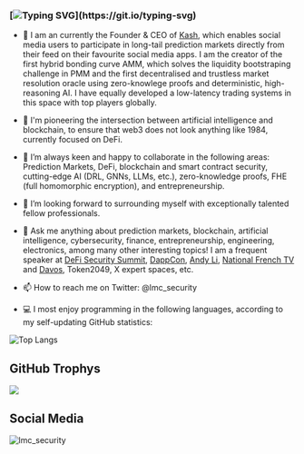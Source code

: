 <!--
***LucasMartinCalderon/LucasMartinCalderon** is a ✨ _special_ ✨ 
repository because its `README.md` (this file) appears on your GitHub profile.

Here are some ideas to get you started with LMC's personal portfolio on 
GitHub README.md, GitHub's newest implementation:

- 🔭 I’m currently working on ...
- 🌱 I’m currently learning ...
- 👯 I’m looking to collaborate on ...
- 🤔 I’m looking for help with ...
- 💬 Ask me about ...
- 📫 How to reach me: ...
- 😄 Pronouns: ...
- ⚡ Fun fact: ...
--->

### [![Typing SVG](https://readme-typing-svg.demolab.com?font=Fira+Code&pause=1000&color=F706F6&center=true&multiline=true&width=700&height=60&lines=Hello+world!+I+am+Lucas+Martin+Calderon.;Welcome+and+learn+more+about+me+here!)](https://git.io/typing-svg)

- 🔭 I am an currently the Founder & CEO of [Kash](https://kash.bot), which enables social media users to participate in long-tail prediction markets directly from their feed on their favourite social media apps. I am the creator of the first hybrid bonding curve AMM, which solves the liquidity bootstraping challenge in PMM and the first decentralised and trustless market resolution oracle using zero-knowlege proofs and deterministic, high-reasoning AI. I have equally developed a low-latency trading systems in this space with top players globally.

 - 🌱 I'm pioneering the intersection between artificial intelligence and blockchain, to ensure that web3 does not look anything like 1984, currently focused on DeFi.

- 👯 I’m always keen and happy to collaborate in the following areas: Prediction Markets, DeFi, blockchain and smart contract security, cutting-edge AI (DRL, GNNs, LLMs, etc.), zero-knowledge proofs, FHE (full homomorphic encryption), and entrepreneurship.

- 🤔 I’m looking forward to surrounding myself with exceptionally talented fellow professionals.

- 💬 Ask me anything about prediction markets, blockchain, artificial intelligence, cybersecurity, finance, entrepreneurship, engineering, electronics, among many other interesting topics! I am a frequent speaker at [DeFi Security Summit](https://www.youtube.com/watch?v=vFS0JTh6MCI&ab_channel=DeFiSecuritySummit), [DappCon](https://www.youtube.com/watch?v=5SFsGFiycSk&ab_channel=Pentestify), [Andy Li](https://www.youtube.com/watch?v=_Qv27bOrxOc&ab_channel=AndyLi), [National French TV](https://www.youtube.com/watch?v=PcAh20yW8f4&ab_channel=Pentestify) and [Davos](https://www.weforum.org/), Token2049, X expert spaces, etc. 

- 📫 How to reach me on Twitter: @lmc_security

- 💻 I most enjoy programming in the following languages, according to my 
self-updating GitHub statistics: 

![Top Langs](https://github-readme-stats.vercel.app/api/top-langs/?username=LucasMartinCalderon&layout=compact)

## GitHub Trophys
<img src="https://github-profile-trophy.vercel.app/?username=LucasMartinCalderon&theme=juicyfresh&no-bg=true" />

## Social Media
<img src="https://img.shields.io/twitter/follow/lmc_security?logo=twitter&style=for-the-badge" alt="lmc_security" />
